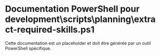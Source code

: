 # Documentation PowerShell pour development\scripts\planning\extract-required-skills.ps1

Cette documentation est un placeholder et doit être générée par un outil PowerShell spécifique.
